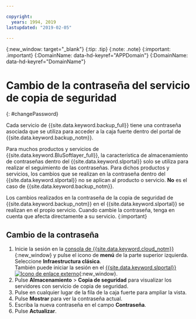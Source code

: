 ```yaml
---

copyright:
  years: 1994, 2019
lastupdated: "2019-02-05"

---
```

{:new_window: target="_blank"}
{:tip: .tip}
{:note: .note}
{:important: .important}
{:DomainName: data-hd-keyref="APPDomain"}
{:DomainName: data-hd-keyref="DomainName"}

# Cambio de la contraseña del servicio de copia de seguridad
{: #changePassword}

Cada servicio de {{site.data.keyword.backup_full}} tiene una contraseña asociada que se utiliza para acceder a la caja fuerte dentro del portal de {{site.data.keyword.backup_notm}}.

Para muchos productos y servicios de {{site.data.keyword.BluSoftlayer_full}}, la característica de almacenamiento de contraseñas dentro del {{site.data.keyword.slportal}} solo se utiliza para realizar el seguimiento de las contraseñas. Para dichos productos y servicios, los cambios que se realizan en la contraseña dentro del {{site.data.keyword.slportal}} no se aplican al producto o servicio. **No** es el caso de {{site.data.keyword.backup_notm}}.

Los cambios realizados en la contraseña de la copia de seguridad de {{site.data.keyword.backup_notm}} en el {{site.data.keyword.slportal}} se realizan en el propio servicio. Cuando cambie la contraseña, tenga en cuenta que afecta directamente a su servicio.
{:important}

## Cambio de la contraseña

1. Inicie la sesión en la [consola de {{site.data.keyword.cloud_notm}}](https://{DomainName}/catalog/){:new_window} y pulse el icono de **menú** de la parte superior izquierda. Seleccione **Infraestructura clásica**.<br/>
   También puede iniciar la sesión en el [{{site.data.keyword.slportal}} ![Icono de enlace externo](../../icons/launch-glyph.svg "Icono de enlace externo")](https://control.softlayer.com/){:new_window}.
2. Pulse **Almacenamiento** > **Copia de seguridad** para visualizar los servidores con servicio de copia de seguridad.
3. Pulse en cualquier lugar de la fila de la caja fuerte para ampliar la vista.
4. Pulse **Mostrar** para ver la contraseña actual.
5. Escriba la nueva contraseña en el campo **Contraseña**.
6. Pulse **Actualizar**.
